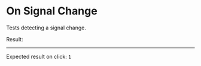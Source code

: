 # On Signal Change

Tests detecting a signal change.

<div data-signals="{foo: {bar: 0}, result: 0}" data-on-signal-change="$result = $foo.bar" data-on-load="$foo.bar = 1">
  Result:
  <code id="result" data-text="$result"></code>
  <hr />
  Expected result on click: <code>1</code>
</div>